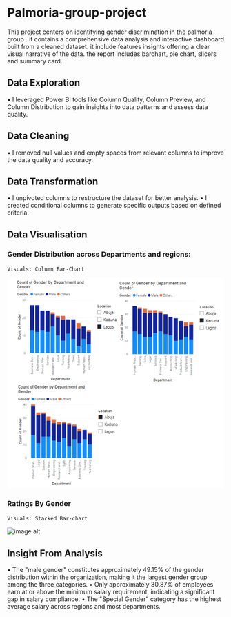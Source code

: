 # Palmoria-group-project
This project centers on identifying gender discrimination in the palmoria group . it contains a comprehensive data analysis and interactive dashboard built from a cleaned dataset. it include features insights offering a clear visual narrative of the data. the report includes barchart, pie chart, slicers and summary card.
## Data Exploration
• I leveraged Power BI tools like Column Quality, Column Preview, and Column Distribution to gain insights into data patterns and assess data quality.

## Data Cleaning
•	I removed null values and empty spaces from relevant columns to improve the data quality and accuracy.

## Data Transformation
• I unpivoted columns to restructure the dataset for better analysis.
• I created conditional columns to generate specific outputs based on defined criteria.
## Data Visualisation
### Gender Distribution across Departments and regions:
    Visuals: Column Bar-Chart

![image alt](https://github.com/Vicchisco/Palmoria-group-project/blob/main/Screenshot%202025-07-31%20030529.png?raw=true)

### Ratings By Gender
    Visuals: Stacked Bar-chart

![image alt]()    
## Insight From Analysis
•	The "male gender" constitutes approximately 49.15% of the gender distribution within the organization, making it the largest gender group among the three categories.
•	Only approximately 30.87% of employees earn at or above the minimum salary requirement, indicating a significant gap in salary compliance.
•	The "Special Gender" category has the highest average salary across regions and most departments.

